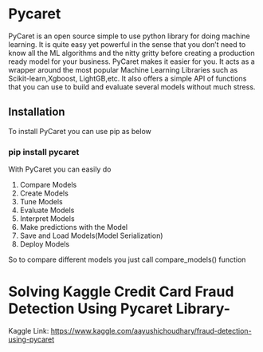 # Pycaret

PyCaret is an open source simple to use python library for doing machine learning. It is quite easy yet powerful in the sense that you don’t need to know all the ML algorithms and the nitty gritty before creating a production ready model for your business.
PyCaret makes it easier for you. It acts as a wrapper around the most popular Machine Learning Libraries such as Scikit-learn,Xgboost, LightGB,etc. It also offers a simple API of functions that you can use to build and evaluate several models without much stress.

## Installation

To install PyCaret you can use pip as below

### pip install pycaret

With PyCaret you can easily do

1. Compare Models
2. Create Models
3. Tune Models
4. Evaluate Models
5. Interpret Models
6. Make predictions with the Model
7. Save and Load Models(Model Serialization)
8. Deploy Models

So to compare different models you just call compare_models() function 

# Solving Kaggle Credit Card Fraud Detection Using Pycaret Library-

Kaggle Link:  https://www.kaggle.com/aayushichoudhary/fraud-detection-using-pycaret
